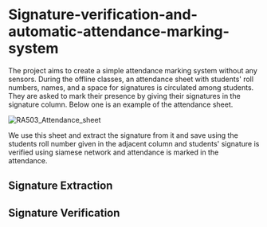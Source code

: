 # Signature-verification-and-automatic-attendance-marking-system


The project aims to create a simple attendance marking system without any sensors. During the offline classes, an attendance sheet with students' roll numbers, names, and a space for signatures is circulated among students. They are asked to mark their presence by giving their signatures in the signature column. Below one is an example of the attendance sheet.

![RA503_Attendance_sheet](https://user-images.githubusercontent.com/94463366/189470061-c3db8bdf-5e95-435d-9206-f479d08948ff.jpg)


We use this sheet and extract the signature from it and save using the students roll number given in the adjacent column and students' signature is verified using siamese network and attendance is marked in the attendance.

## Signature Extraction

## Signature Verification
